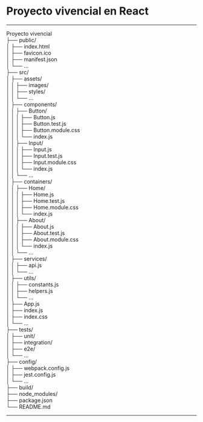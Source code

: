 # Proyecto vivencial en React

<hr>
Proyecto vivencial <br>
├── public/<br>
│ ├── index.html<br>
│ ├── favicon.ico<br>
│ ├── manifest.json<br>
│ └── ...<br>
├── src/<br>
│ ├── assets/<br>
│ │ ├── images/<br>
│ │ ├── styles/<br>
│ │ └── ...<br>
│ ├── components/<br>
│ │ ├── Button/<br>
│ │ │ ├── Button.js<br>
│ │ │ ├── Button.test.js<br>
│ │ │ ├── Button.module.css<br>
│ │ │ └── index.js<br>
│ │ ├── Input/<br>
│ │ │ ├── Input.js<br>
│ │ │ ├── Input.test.js<br>
│ │ │ ├── Input.module.css<br>
│ │ │ └── index.js<br>
│ │ └── ...<br>
│ ├── containers/<br>
│ │ ├── Home/<br>
│ │ │ ├── Home.js<br>
│ │ │ ├── Home.test.js<br>
│ │ │ ├── Home.module.css<br>
│ │ │ └── index.js<br>
│ │ ├── About/<br>
│ │ │ ├── About.js<br>
│ │ │ ├── About.test.js<br>
│ │ │ ├── About.module.css<br>
│ │ │ └── index.js<br>
│ │ └── ...<br>
│ ├── services/<br>
│ │ ├── api.js<br>
│ │ └── ...<br>
│ ├── utils/<br>
│ │ ├── constants.js<br>
│ │ ├── helpers.js<br>
│ │ └── ...<br>
│ ├── App.js<br>
│ ├── index.js<br>
│ ├── index.css<br>
│ └── ...<br>
├── tests/<br>
│ ├── unit/<br>
│ ├── integration/<br>
│ ├── e2e/<br>
│ └── ...<br>
├── config/<br>
│ ├── webpack.config.js<br>
│ ├── jest.config.js<br>
│ └── ...<br>
├── build/<br>
├── node_modules/<br>
├── package.json<br>
└── README.md<br>
<hr>
